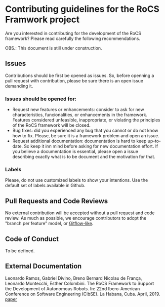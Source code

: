 # Contributing guidelines for the RoCS Framwork project

Are you interested in contributing for the development of the RoCS framework? 
Please read carefully the following recommendations.

OBS.: This document is still under construction.

## Issues

Contributions should be first be opened as issues. So, before openning a pull request with contribution, please be sure there is an open issue demanding it.

### Issues should be opened for: 
* Request new features or enhancements: consider to ask for new characteristics, funcionalities, or enhancements in the framework. Features considered unfeasible, inappropriate, or violating the principles of the RoCS framework will be closed. 
* Bug fixes: did you experienced any bug that you cannot or do not know how to fix. Please, be sure it is a framework problem and open an issue.
* Request additional documentation: documentation is hard to keep up-to-date. So keep it inn mind before asking for new documentation effort. If you believe a documentation is essential, please open a issue describing exactly what is to be document and the motivation for that.

### Labels
Please, do not use customized labels to show your intentions. 
Use the default set of labels available in Github.

## Pull Requests and Code Reviews

No external contribution will be accepted without a pull request and code review. As much as possible, we encourage contributors to adopt the "branch per feature" model, or [Gitflow-like](https://nvie.com/posts/a-successful-git-branching-model/).

## Code of Conduct
To be defined.

## External Documentation

Leonardo Ramos, Gabriel Divino, Breno Bernard Nicolau de França, Leonardo Montecchi, Esther Colombini. The RoCS Framework to Support the Development of Autonomous Robots. In: 22nd Ibero-American Conference on Software Engineering (CIbSE). La Habana, Cuba. April, 2019. [paper](http://www.ic.unicamp.br/~leonardo/publications/pdf/2019CIBSE.pdf)
